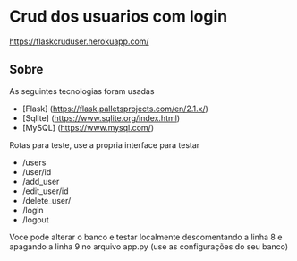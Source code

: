 # Crud dos usuarios com login

https://flaskcruduser.herokuapp.com/ 

## Sobre

As seguintes tecnologias foram usadas
- [Flask] (https://flask.palletsprojects.com/en/2.1.x/)
- [Sqlite] (https://www.sqlite.org/index.html)
- [MySQL] (https://www.mysql.com/)

Rotas para teste, use a propria interface para testar
- /users
- /user/id
- /add_user
- /edit_user/id
- /delete_user/
- /login
- /logout

Voce pode alterar o banco e testar localmente descomentando a linha 8 e apagando a linha 9 no arquivo app.py (use as configurações do seu banco)
